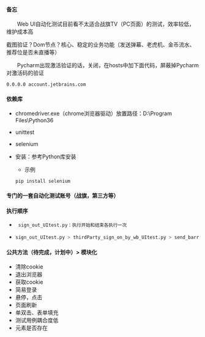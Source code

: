 #### 备忘

&emsp;&emsp;Web UI自动化测试目前看不太适合战旗TV（PC页面）的测试，效率较低，维护成本高

​        截图验证？Dom节点？核心、稳定的业务功能（发送弹幕、老虎机、金币流水、推荐位是否未直播等）

&emsp;&emsp;Pycharm出现激活验证的话，关闭，在hosts中加下面代码，屏蔽掉Pycharm对激活码的验证

```
0.0.0.0 account.jetbrains.com
```

#### 依赖库

- chromedriver.exe（chrome浏览器驱动）放置路径：D:\Program Files\Python36

-  unittest

- selenium

- 安装：参考Python库安装

  -  示例

    ```dos
    pip install selenium
    ```

#### 专门的一套自动化测试账号（战旗，第三方等）

#### 执行顺序

- ```python
   sign_out_UItest.py：执行开始和结束各执行一次
  ```


- ```python
  sign_out_UItest.py > thirdParty_sign_on_by_wb_UItest.py > send_barrage_by_hotWord_UItest.py > sign_out_UItest.py
  ```

#### 公共方法（待完成，计划中）> 模块化

- 清除cookie
- 退出浏览器
- 获取cookie
- 简易登录
- 悬停，点击
- 页面刷新
- 单双击、表单填充
- 测试用例耦合度低
- 元素是否存在

